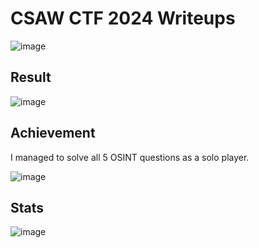 # CSAW CTF 2024 Writeups
![image](https://github.com/user-attachments/assets/69228851-c2e6-479c-bbf4-a2765b00706b)


## Result
![image](https://github.com/user-attachments/assets/7730b6ab-e270-436f-8412-9e4476a5a73b)

## Achievement
I managed to solve all 5 OSINT questions as a solo player.

![image](https://github.com/user-attachments/assets/9b1234ff-6ddd-4e8f-9935-026ff81ad6d5)

## Stats
![image](https://github.com/user-attachments/assets/70e4bd7d-f70e-4755-9757-64bc35a3c33a)
